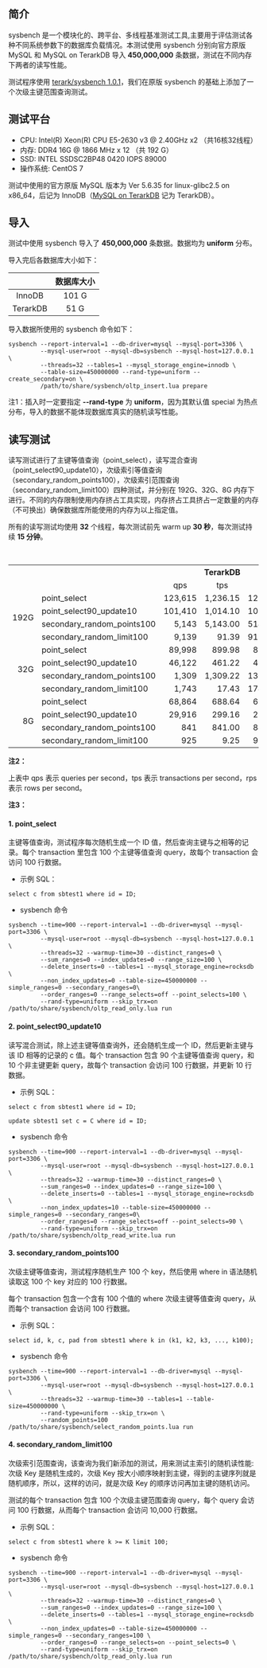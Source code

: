 ## 简介
sysbench 是一个模块化的、跨平台、多线程基准测试工具,主要用于评估测试各种不同系统参数下的数据库负载情况。本测试使用 sysbench 分别向官方原版 MySQL 和 MySQL on TerarkDB 导入 **450,000,000** 条数据，测试在不同内存下两者的读写性能。

测试程序使用 [terark/sysbench 1.0.1](https://github.com/Terark/sysbench)，我们在原版 sysbench 的基础上添加了一个次级主键范围查询测试。

## 测试平台

- CPU: Intel(R) Xeon(R) CPU E5-2630 v3 @ 2.40GHz x2 （共16核32线程）
- 内存: DDR4 16G @ 1866 MHz x 12 （共 192 G）
- SSD: INTEL SSDSC2BP48 0420 IOPS 89000
- 操作系统: CentOS 7

测试中使用的官方原版 MySQL 版本为 Ver 5.6.35 for linux-glibc2.5 on x86_64，后记为 InnoDB（[MySQL on TerarkDB](http://terark.com/docs/mysql-on-terarkdb-manual/zh-hans/installation.html) 记为 TerarkDB）。

## 导入

测试中使用 sysbench 导入了 **450,000,000** 条数据。数据均为 **uniform** 分布。

导入完后各数据库大小如下：

|      | 数据库大小 |
|:----:|:---------:|
| InnoDB   | 101 G |
| TerarkDB | 51 G  |

导入数据所使用的 sysbench 命令如下：

```
sysbench --report-interval=1 --db-driver=mysql --mysql-port=3306 \
         --mysql-user=root --mysql-db=sysbench --mysql-host=127.0.0.1 \
         --threads=32 --tables=1 --mysql_storage_engine=innodb \
         --table-size=450000000 --rand-type=uniform --create_secondary=on \
         /path/to/share/sysbench/oltp_insert.lua prepare
```

注1：插入时一定要指定 **--rand-type** 为 **uniform**，因为其默认值 special 为热点分布，导入的数据不能体现数据库真实的随机读写性能。

## 读写测试

读写测试进行了主键等值查询（point_select），读写混合查询（point_select90_update10），次级索引等值查询（secondary_random_points100），次级索引范围查询（secondary_random_limit100）四种测试，并分别在 192G、32G、8G 内存下进行。不同的内存限制使用内存挤占工具实现，内存挤占工具挤占一定数量的内存（不可换出）确保数据库所能使用的内存为以上指定值。

所有的读写测试均使用 **32** 个线程，每次测试前先 warm up **30 秒**，每次测试持续 **15 分钟**。

<table>
    <tr>
             <th></th><th></th><th colspan="3">TerarkDB</th><th colspan="3">InnoDB</th>
    </tr>
    <tr align="center">
             <td></td> <td></td> <td>qps</td> <td>tps</td> <td>rps</td> <td>qps</td> <td>tps</td> <td>rps</td>
    </tr>
    <tr align="right">
             <td rowspan="4">192G</td> <td align="left">point_select</td> <td>123,615</td> <td>1,236.15</td> <td>123,615</td>
             <td>178,282</td> <td>1,782.82</td> <td>178,282</td>
    </tr>
    <tr align="right">
             <td align="left">point_select90_update10</td> <td>101,410</td> <td>1,014.10</td> <td>101,410</td>
             <td>50,695</td> <td>506.95</td> <td>50,695</td>
    </tr>
    <tr align="right">
             <td align="left">secondary_random_points100</td> <td>5,143</td> <td>5,143.00</td> <td>514,300</td>
             <td>14,278</td> <td>14,278.79</td> <td>1,427,800</td>
    </tr>
    <tr align="right">
             <td align="left">secondary_random_limit100</td> <td>9,139</td> <td>91.39</td> <td>913,900</td>
             <td>21,164</td> <td>211.64</td> <td>2,116,400</td>
    </tr>
    <tr align="right">
             <td rowspan="4">32G</td><td align="left">point_select</td> <td>89,998</td> <td>899.98</td> <td>89,998</td>
             <td>22,301</td> <td>223.01</td> <td>22,301</td>
    </tr>
    <tr align="right">
             <td align="left">point_select90_update10</td> <td>46,122</td> <td>461.22</td> <td>46,122</td>
             <td>12,445</td> <td>124.45</td> <td>12,445</td>
    </tr>
    <tr align="right">
             <td align="left">secondary_random_points100</td> <td>1,309</td> <td>1,309.22</td> <td>130,922</td>
             <td>228</td> <td>227.68</td> <td>22,768</td>
    </tr>
    <tr align="right">
             <td align="left">secondary_random_limit100</td> <td>1,743</td> <td>17.43</td> <td>174,300</td>
             <td>232</td> <td>2.32</td> <td>23,200</td>
    </tr>
    <tr align="right">
             <td rowspan="4">8G</td> <td align="left">point_select</td> <td>68,864</td> <td>688.64</td> <td>68,864</td>
             <td>23,829</td> <td>238.29</td> <td>23,829</td>
    </tr>
    <tr align="right">
             <td align="left">point_select90_update10</td> <td>29,916</td> <td>299.16</td> <td>29,916</td>
             <td>12,787</td> <td>127.87</td> <td>17,787</td>
    </tr>
    <tr align="right">
             <td align="left">secondary_random_points100</td> <td>841</td> <td>841.00</td> <td>84,100</td>
             <td>172</td> <td>171.63</td> <td>17,163</td>
    </tr>
    <tr align="right">
             <td align="left">secondary_random_limit100</td> <td>925</td> <td>9.25</td> <td>92,500</td>
             <td>251</td> <td>2.51</td> <td>25,100</td>
    </tr>
</table>

**注2：**

上表中 qps 表示 queries per second，tps 表示 transactions per second，rps 表示 rows per second。

**注3：**

#### 1. point_select

主键等值查询，测试程序每次随机生成一个 ID 值，然后查询主键与之相等的记录。每个 transaction 里包含 100 个主键等值查询 query，故每个 transaction 会访问 100 行数据。

- 示例 SQL：
```
select c from sbtest1 where id = ID;
```

- sysbench 命令
```
sysbench --time=900 --report-interval=1 --db-driver=mysql --mysql-port=3306 \
         --mysql-user=root --mysql-db=sysbench --mysql-host=127.0.0.1 \
         --threads=32 --warmup-time=30 --distinct_ranges=0 \
         --sum_ranges=0 --index_updates=0 --range_size=100 \
         --delete_inserts=0 --tables=1 --mysql_storage_engine=rocksdb \
         --non_index_updates=0 --table-size=450000000 --simple_ranges=0 --secondary_ranges=0\
         --order_ranges=0 --range_selects=off --point_selects=100 \
         --rand-type=uniform --skip_trx=on /path/to/share/sysbench/oltp_read_only.lua run
```

#### 2. point_select90_update10

读写混合测试，除上述主键等值查询外，还会随机生成一个 ID，然后更新主键与该 ID 相等的记录的 c 值。每个 transaction 包含 90 个主键等值查询 query，和 10 个非主键更新 query，故每个 transaction 会访问 100 行数据，并更新 10 行数据。

- 示例 SQL：
```
select c from sbtest1 where id = ID;

update sbtest1 set c = C where id = ID;
```

- sysbench 命令
```
sysbench --time=900 --report-interval=1 --db-driver=mysql --mysql-port=3306 \
         --mysql-user=root --mysql-db=sysbench --mysql-host=127.0.0.1 \
         --threads=32 --warmup-time=30 --distinct_ranges=0 \
         --sum_ranges=0 --index_updates=0 --range_size=100 \
         --delete_inserts=0 --tables=1 --mysql_storage_engine=rocksdb \
         --non_index_updates=10 --table-size=450000000 --simple_ranges=0 --secondary_ranges=0\
         --order_ranges=0 --range_selects=off --point_selects=90 \
         --rand-type=uniform --skip_trx=on /path/to/share/sysbench/oltp_read_write.lua run
```

#### 3. secondary_random_points100

次级主键等值查询，测试程序随机生产 100 个 key，然后使用 where in 语法随机读取这 100 个 key 对应的 100 行数据。

每个 transaction 包含一个含有 100 个值的 where 次级主键等值查询 query，从而每个 transaction 会访问 100 行数据。

- 示例 SQL：
```
select id, k, c, pad from sbtest1 where k in (k1, k2, k3, ..., k100);
```

- sysbench 命令
```
sysbench --time=900 --report-interval=1 --db-driver=mysql --mysql-port=3306 \
         --mysql-user=root --mysql-db=sysbench --mysql-host=127.0.0.1 \
         --threads=32 --warmup-time=30 --tables=1 --table-size=450000000 \
         --rand-type=uniform --skip_trx=on \
         --random_points=100 /path/to/share/sysbench/select_random_points.lua run
```

#### 4. secondary_random_limit100

次级索引范围查询，该查询为我们新添加的测试，用来测试主索引的随机读性能: 次级 Key 是随机生成的，次级 Key 按大小顺序映射到主键，得到的主键序列就是随机顺序，所以，这样的访问，就是次级 Key 的顺序访问再加主键的随机访问。

测试的每个 transaction 包含 100 个次级主键范围查询 query，每个 query 会访问 100 行数据，从而每个 transaction 会访问 10,000 行数据。

- 示例 SQL：
```
select c from sbtest1 where k >= K limit 100;
```

- sysbench 命令
```
sysbench --time=900 --report-interval=1 --db-driver=mysql --mysql-port=3306 \
         --mysql-user=root --mysql-db=sysbench --mysql-host=127.0.0.1 \
         --threads=32 --warmup-time=30 --distinct_ranges=0 \
         --sum_ranges=0 --index_updates=0 --range_size=100 \
         --delete_inserts=0 --tables=1 --mysql_storage_engine=rocksdb \
         --non_index_updates=0 --table-size=450000000 --simple_ranges=0 --secondary_ranges=100 \
         --order_ranges=0 --range_selects=on --point_selects=0 \
         --rand-type=uniform --skip_trx=on /path/to/share/sysbench/oltp_read_only.lua run
```

